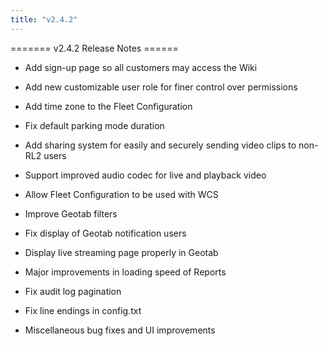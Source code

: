 ```yaml
---
title: "v2.4.2"
---
```

======= v2.4.2 Release Notes ======

-   Add sign-up page so all customers may access the Wiki
-   Add new customizable user role for finer control over permissions
-   Add time zone to the Fleet Configuration
-   Fix default parking mode duration
-   Add sharing system for easily and securely sending video clips to non-RL2 users
-   Support improved audio codec for live and playback video
-   Allow Fleet Configuration to be used with WCS
-   Improve Geotab filters
-   Fix display of Geotab notification users
-   Display live streaming page properly in Geotab
-   Major improvements in loading speed of Reports
-   Fix audit log pagination
-   Fix line endings in config.txt
-   Miscellaneous bug fixes and UI improvements
